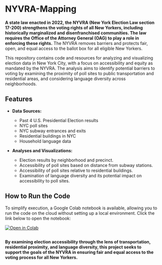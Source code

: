 # NYVRA-Mapping

**A state law enacted in 2022, the NYVRA (New York Election Law section 17-200) strengthens the voting rights of all New Yorkers, including historically marginalized and disenfranchised communities. The law requires the Office of the Attorney General (OAG) to play a role in enforcing these rights.** The NYVRA removes barriers and protects fair, open, and equal access to the ballot box for all eligible New Yorkers.

This repository contains code and resources for analyzing and visualizing election data in New York City, with a focus on accessibility and equity as mandated by the NYVRA. The analysis aims to identify potential barriers to voting by examining the proximity of poll sites to public transportation and residential areas, and considering language diversity across neighborhoods.

## Features

- **Data Sources:** 
  - Past 4 U.S. Presidential Election results
  - NYC poll sites
  - NYC subway entrances and exits
  - Residential buildings in NYC
  - Household language data

- **Analyses and Visualizations:**
  - Election results by neighborhood and precinct.
  - Accessibility of poll sites based on distance from subway stations.
  - Accessibility of poll sites relative to residential buildings.
  - Examination of language diversity and its potential impact on accessibility to poll sites.

## How to Run the Code

To simplify execution, a Google Colab notebook is available, allowing you to run the code on the cloud without setting up a local environment. Click the link below to open the notebook:

[![Open in Colab](https://colab.research.google.com/assets/colab-badge.svg)](https://colab.research.google.com/github/akamper/NYVRA-Mapping/blob/main/NYVRA_Mapping.ipynb)


##


**By examining election accessibility through the lens of transportation, residential proximity, and language diversity, this project seeks to support the goals of the NYVRA in ensuring fair and equal access to the voting process for all New Yorkers.**
